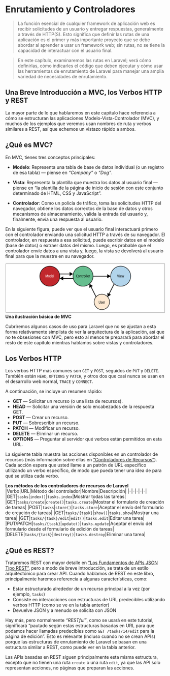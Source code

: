 # Enrutamiento y Controladores

>La función esencial de cualquier framework de aplicación web es recibir solicitudes de un usuario y entregar respuestas, generalmente a través de HTTP(S). Esto significa que definir las rutas de una aplicación es el primer y más importante proyecto que se debe abordar al aprender a usar un framework web; sin rutas, no se tiene la capacidad de interactuar con el usuario final.

>En este capítulo, examinaremos las rutas en Laravel; verá cómo definirlas, cómo indicarles el código que deben ejecutar y cómo usar las herramientas de enrutamiento de Laravel para manejar una amplia variedad de necesidades de enrutamiento.


## Una Breve Introducción a MVC, los Verbos HTTP y REST

La mayor parte de lo que hablaremos en este capítulo hace referencia a cómo se estructuran las aplicaciones Modelo-Vista-Controlador (MVC), y muchos de los ejemplos que veremos usan nombres de ruta y verbos similares a REST, así que echemos un vistazo rápido a ambos.

## ¿Qué es MVC?

En MVC, tienes tres conceptos principales:

- **Modelo**: Representa una tabla de base de datos individual (o un registro de esa tabla) — piense en _“Company”_ o _“Dog”_.

- **Vista**: Representa la plantilla que muestra los datos al usuario final — piense en “la plantilla de la página de inicio de sesión con este conjunto determinado de HTML, CSS y JavaScript”.

- **Controlador**: Como un policía de tráfico, toma las solicitudes HTTP del navegador, obtiene los datos correctos de la base de datos y otros mecanismos de almacenamiento, valida la entrada del usuario y, finalmente, envía una respuesta al usuario.

En la siguiente figura, puede ver que el usuario final interactuará primero con el controlador enviando una solicitud HTTP a través de su navegador. El controlador, en respuesta a esa solicitud, puede escribir datos en el modelo (base de datos) o extraer datos del mismo. Luego, es probable que el controlador envíe datos a una vista y, luego, la vista se devolverá al usuario final para que la muestre en su navegador.


![a-quick-Intro-to-mvc-the-http-verbs-and-rest](../img/a-quick-Intro-to-mvc-the-http-verbs-and-rest-01.png)
**Una ilustración básica de MVC**

Cubriremos algunos casos de uso para Laravel que no se ajustan a esta forma relativamente simplista de ver la arquitectura de la aplicación, así que no te obsesiones con MVC, pero esto al menos te preparará para abordar el resto de este capítulo mientras hablamos sobre vistas y controladores.


## Los Verbos HTTP

Los verbos HTTP más comunes son `GET` y `POST`, seguidos de `PUT` y `DELETE`. También están `HEAD`, `OPTIONS` y `PATCH`, y otros dos que casi nunca se usan en el desarrollo web normal, `TRACE` y `CONNECT`.

A continuación, se incluye un resumen rápido:

- **GET** — Solicitar un recurso (o una lista de recursos).
- **HEAD** — Solicitar una versión de solo encabezados de la respuesta GET.
- **POST** — Crear un recurso.
- **PUT** — Sobrescribir un recurso.
- **PATCH** — Modificar un recurso.
- **DELETE** — Eliminar un recurso.
- **OPTIONS** — Preguntar al servidor qué verbos están permitidos en esta URL.

La siguiente tabla muestra las acciones disponibles en un controlador de recursos (más información sobre ellas en [“Controladores de Recursos”](./controllers.html#controladores-de-recursos)). Cada acción espera que usted llame a un patrón de URL específico utilizando un verbo específico, de modo que pueda tener una idea de para qué se utiliza cada verbo.

**Los métodos de los controladores de recursos de Laravel**
|Verbo|URL|Método del controlador|Nombre|Descripción|
|-|-|-|-|-|
|GET|`tasks`|`index()`|`tasks.index`|Mostrar todas las tareas|
|GET|`tasks/create`|`create()`|`tasks.create`|Mostrar el formulario de creación de tareas|
|POST|`tasks`|`store()`|`tasks.store`|Aceptar el envío del formulario de creación de tareas|
|GET|`tasks/{task}`|`show()`|`tasks.show`|Mostrar una tarea|
|GET|`tasks/{task}/edit`|`edit()`|`tasks.edit`|Editar una tarea|
|PUT/PATCH|`tasks/{task}`|`update()`|`tasks.update`|Aceptar el envío del formulario desde el formulario de edición de tareas|
|DELETE|`tasks/{task}`|`destroy()`|`tasks.destroy`|Eliminar una tarea|


## ¿Qué es REST?

Trataremos REST con mayor detalle en [“Los Fundamentos de APIs JSON Tipo REST”](../writing-apis/the-basics-of-rest-like-json-apis.html#los-fundamentos-de-apis-json-de-tipo-rest), pero a modo de breve introducción, se trata de un estilo arquitectónico para crear API. Cuando hablamos de REST en este libro, principalmente haremos referencia a algunas características, como:

- Estar estructurado alrededor de un recurso principal a la vez (por ejemplo, `tasks`)
- Consiste en interacciones con estructuras de URL predecibles utilizando verbos HTTP (como se ve en la tabla anterior)
- Devuelve JSON y a menudo se solicita con JSON

Hay más, pero normalmente _“RESTful”_, como se usará en este tutorial, significará “pautado según estas estructuras basadas en URL para que podamos hacer llamadas predecibles como `GET /tasks/14/edit` para la página de edición”. Esto es relevante (incluso cuando no se crean APIs) porque las estructuras de enrutamiento de Laravel se basan en una estructura similar a REST, como puede ver en la tabla anterior.

Las APIs basadas en REST siguen principalmente esta misma estructura, excepto que no tienen una ruta `create` o una ruta `edit`, ya que las API solo representan acciones, no páginas que preparan las acciones.

